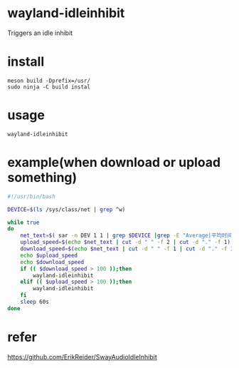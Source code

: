 # wayland-idleinhibit
Triggers an idle inhibit


# install 
```
meson build -Dprefix=/usr/
sudo ninja -C build instal
```

# usage
```
wayland-idleinhibit
```

# example(when download or upload something)
```bash
#!/usr/bin/bash

DEVICE=$(ls /sys/class/net | grep ^w)

while true
do
    net_text=$( sar -n DEV 1 1 | grep $DEVICE |grep -E "Average|平均时间" | awk 'BEGIN{c=" "}{print  $5""c""$6 }' )
    upload_speed=$(echo $net_text | cut -d " " -f 2 | cut -d "." -f 1)
    download_speed=$(echo $net_text | cut -d " " -f 1 | cut -d "." -f 1)
    echo $upload_speed
    echo $download_speed
    if (( $download_speed > 100 ));then
        wayland-idleinhibit
    elif (( $upload_speed > 100 ));then
        wayland-idleinhibit
    fi
    sleep 60s
done
```

# refer
https://github.com/ErikReider/SwayAudioIdleInhibit
